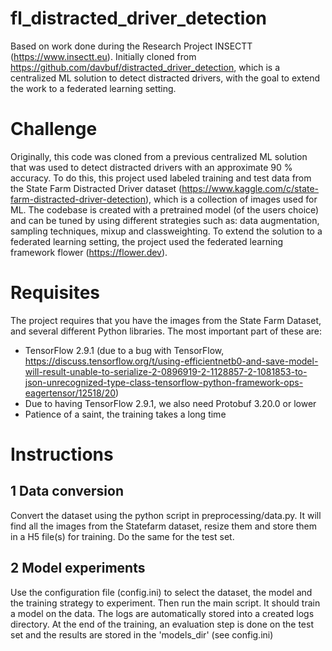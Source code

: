 # fl_distracted_driver_detection
Based on work done during the Research Project INSECTT (https://www.insectt.eu). Initially cloned from https://github.com/davbuf/distracted_driver_detection, which is a centralized ML solution to detect distracted drivers, with the goal to extend the work to a federated learning setting.

# Challenge 
Originally, this code was cloned from a previous centralized ML solution that was used to detect distracted drivers with an approximate 90 % accuracy. To do this, this project used labeled training and test data from the State Farm Distracted Driver dataset (https://www.kaggle.com/c/state-farm-distracted-driver-detection), which is a collection of images used for ML. The codebase is created with a pretrained model (of the users choice) and can be tuned by using different strategies such as: data augmentation, sampling techniques, mixup and classweighting. To extend the solution to a federated learning setting, the project used the federated learning framework flower (https://flower.dev).

# Requisites
The project requires that you have the images from the State Farm Dataset, and several different Python libraries. The most important part of these are:

- TensorFlow 2.9.1 (due to a bug with TensorFlow, https://discuss.tensorflow.org/t/using-efficientnetb0-and-save-model-will-result-unable-to-serialize-2-0896919-2-1128857-2-1081853-to-json-unrecognized-type-class-tensorflow-python-framework-ops-eagertensor/12518/20)
- Due to having TensorFlow 2.9.1, we also need Protobuf 3.20.0 or lower
- Patience of a saint, the training takes a long time

# Instructions
## 1 Data conversion 
Convert the dataset using the python script in preprocessing/data.py. It will find all the images from the Statefarm dataset, resize them and store them in a H5 file(s) for training. Do the same for the test set. 

## 2 Model experiments
Use the configuration file (config.ini) to select the dataset, the model and the training strategy to experiment. Then run the main script. It should train a model on the data. The logs are automatically stored into a created logs directory. At the end of the training, an evaluation step is done on the test set and the results are stored in the 'models_dir' (see config.ini)
